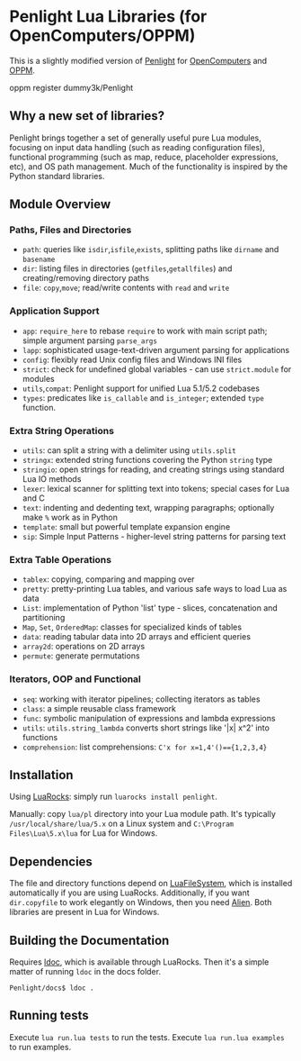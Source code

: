 # Penlight Lua Libraries (for OpenComputers/OPPM)

This is a slightly modified version of [Penlight](https://github.com/stevedonovan/Penlight)
for [OpenComputers](https://ocdoc.cil.li/) and [OPPM](https://ocdoc.cil.li/tutorial:program:oppm).

oppm register dummy3k/Penlight

## Why a new set of libraries?

Penlight brings together a set of generally useful pure Lua modules,
focusing on input data handling (such as reading configuration files),
functional programming (such as map, reduce, placeholder expressions, etc),
and OS path management.  Much of the functionality is inspired by the
Python standard libraries.

## Module Overview

### Paths, Files and Directories

  * `path`: queries like `isdir`,`isfile`,`exists`, splitting paths like `dirname` and `basename`
  * `dir`: listing files in directories (`getfiles`,`getallfiles`) and creating/removing directory paths
  * `file`: `copy`,`move`; read/write contents with `read` and `write`

### Application Support

  * `app`: `require_here` to rebase `require` to work with main script path; simple argument parsing `parse_args`
  * `lapp`: sophisticated usage-text-driven argument parsing for applications
  * `config`: flexibly read Unix config files and Windows INI files
  * `strict`: check for undefined global variables - can use `strict.module` for modules
  * `utils`,`compat`: Penlight support for unified Lua 5.1/5.2 codebases
  * `types`: predicates like `is_callable` and `is_integer`; extended `type` function.

### Extra String Operations

  * `utils`: can split a string with a delimiter using `utils.split`
  * `stringx`: extended string functions covering the Python `string` type
  * `stringio`:  open strings for reading, and creating strings using standard Lua IO methods
  * `lexer`:  lexical scanner for splitting text into tokens; special cases for Lua and C
  * `text`:  indenting and dedenting text, wrapping paragraphs; optionally make `%` work as in Python
  * `template`:  small but powerful template expansion engine
  * `sip`:  Simple Input Patterns - higher-level string patterns for parsing text

### Extra Table Operations

  * `tablex`: copying, comparing and mapping over
  * `pretty`: pretty-printing Lua tables, and various safe ways to load Lua as data
  * `List`: implementation of Python 'list' type - slices, concatenation and partitioning
  * `Map`, `Set`, `OrderedMap`: classes for specialized kinds of tables
  * `data`: reading tabular data into 2D arrays and efficient queries
  * `array2d`: operations on 2D arrays
  * `permute`: generate permutations

### Iterators, OOP and Functional

   * `seq`:  working with iterator pipelines; collecting iterators as tables
   * `class`: a simple reusable class framework
   * `func`: symbolic manipulation of expressions and lambda expressions
   * `utils`: `utils.string_lambda` converts short strings like '|x| x^2' into functions
   * `comprehension`: list comprehensions: `C'x for x=1,4'()=={1,2,3,4}`

## Installation

Using [LuaRocks](https://luarocks.org): simply run `luarocks install penlight`.

Manually: copy `lua/pl` directory into your Lua module path. It's typically
`/usr/local/share/lua/5.x` on a Linux system and `C:\Program Files\Lua\5.x\lua`
for Lua for Windows.

## Dependencies

The file and directory functions depend on [LuaFileSystem](https://keplerproject.github.io/luafilesystem/),
which is installed automatically if you are using LuaRocks. Additionally, if you want `dir.copyfile` to work
elegantly on Windows, then you need [Alien](http://mascarenhas.github.io/alien/). Both libraries are present
in Lua for Windows.

## Building the Documentation

Requires [ldoc](https://github.com/stevedonovan/LDoc), which is available
through LuaRocks.  Then it's a simple matter of running `ldoc` in the docs folder.

```
Penlight/docs$ ldoc .
```

## Running tests

Execute `lua run.lua tests` to run the tests. Execute `lua run.lua examples` to run examples.

